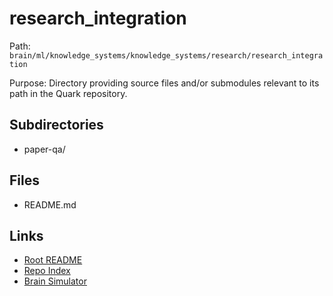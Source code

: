 # research_integration

Path: `brain/ml/knowledge_systems/knowledge_systems/research/research_integration`

Purpose: Directory providing source files and/or submodules relevant to its path in the Quark repository.

## Subdirectories
- paper-qa/

## Files
- README.md

## Links
- [Root README](../../../../../README.md)
- [Repo Index](../../../../../repo_index.json)
- [Brain Simulator](../../../../../brain/architecture/brain_simulator.py)
